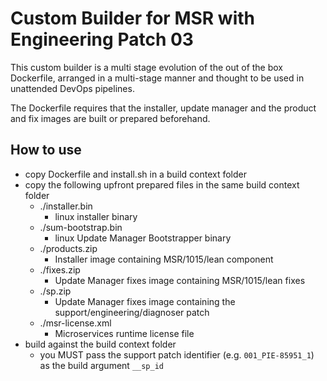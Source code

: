 # Custom Builder for MSR with Engineering Patch 03

This custom builder is a multi stage evolution of the out of the box Dockerfile, arranged in a multi-stage manner and thought to be used in unattended DevOps pipelines.

The Dockerfile requires that the installer, update manager and the product and fix images are built or prepared beforehand.

## How to use

- copy Dockerfile and install.sh in a build context folder
- copy the following upfront prepared files in the same build context folder
  - ./installer.bin
    - linux installer binary
  - ./sum-bootstrap.bin
    - linux Update Manager Bootstrapper binary
  - ./products.zip
    - Installer image containing MSR/1015/lean component
  - ./fixes.zip
    - Update Manager fixes image containing MSR/1015/lean fixes
  - ./sp.zip
    - Update Manager fixes image containing the support/engineering/diagnoser patch
  - ./msr-license.xml
    - Microservices runtime license file
- build against the build context folder
  - you MUST pass the support patch identifier (e.g. `001_PIE-85951_1`) as the build argument `__sp_id`